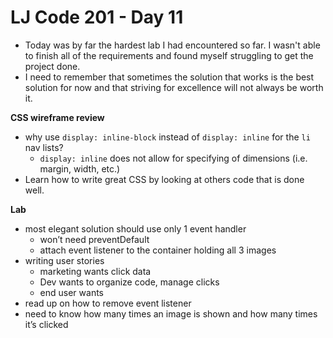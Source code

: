 # LJ Code 201 - Day 11
- Today was by far the hardest lab I had encountered so far. I wasn't able to finish all of the requirements and found myself struggling to get the project done.
- I need to remember that sometimes the solution that works is the best solution for now and that striving for excellence will not always be worth it.

**CSS wireframe review**
- why use ```display: inline-block``` instead of ```display: inline``` for the ```li``` nav lists?
    - ```display: inline``` does not allow for specifying of dimensions (i.e. margin, width, etc.)
- Learn how to write great CSS by looking at others code that is done well.

**Lab**
- most elegant solution should use only 1 event handler
    - won’t need preventDefault
    - attach event listener to the container holding all 3 images
- writing user stories
    - marketing wants click data
    - Dev wants to organize code, manage clicks
    - end user wants
- read up on how to remove event listener
- need to know how many times an image is shown and how many times it’s clicked
